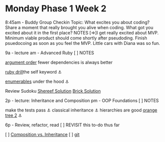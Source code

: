 # Monday Phase 1 Week 2
8:45am - Buddy Group Checkin
Topic: What excites you about coding? Share a moment that really brought you alive when coding. What got you excited about it in the first place?
NOTES
[=>]I get really excited about MVP. Minimum viable product should come shortly after pseudoding. Finish psuedocoing as soon as you feel the MVP.
Little cars with Diana was so fun.

9a - lecture
am - Advanced Ruby
[ ] NOTES










[argument order](https://github.com/sf-fiddler-crabs-2015/design-drill-argument-order-dependency-challenge)
fewer dependencies is always better

[ruby drill](https://github.com/sf-fiddler-crabs-2015/ruby-drill-the-self-keyword-challenge)the self keyword :anchor:

[enumerables]( https://github.com/sf-fiddler-crabs-2015/review-enumerable-methods-challenge) under the hood  :anchor:

Review Sudoku
[Shereef Solution](https://gist.github.com/shereefb/fd9a62cda2d49e7c0ba7)
[Brick Solution](https://gist.github.com/brickthorn/6f03b3dc74eb690d8293)

2p - lecture: Inheritance and Composition
pm - OOP Foundations
[ ] NOTES





make the tests pass :anchor:
classical inheritance :anchor: hierarchies are good
[orange tree 2](https://github.com/sf-fiddler-crabs-2015/orange-tree-2-groves-challenge) :anchor:

6p - Review, refactor, read
[ ]  REVISIT this to-do thus far


[ ] [Composition vs. Inheritance](https://github.com/sf-fiddler-crabs-2015/phase-1-guide/blob/master/week-2/discussions/intro-to-oo.md)
[ ] [git](http://pcottle.github.io/learnGitBranching)
